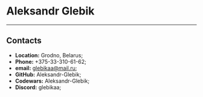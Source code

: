 # Aleksandr Glebik

***

## Contacts
- **Location:** Grodno, Belarus;
- **Phone:** +375-33-310-61-62;
- **email:** glebikaa@mail.ru;
- **GitHub:** Aleksandr-Glebik;
- **Codewars:** Aleksandr-Glebik;
- **Discord:** glebikaa;
